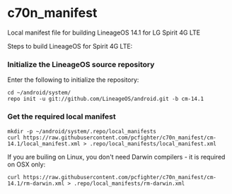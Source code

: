 # c70n_manifest
Local manifest file for building LineageOS 14.1 for LG Spirit 4G LTE

Steps to build LineageOS for Spirit 4G LTE:

### Initialize the LineageOS source repository

Enter the following to initialize the repository:
```
cd ~/android/system/
repo init -u git://github.com/LineageOS/android.git -b cm-14.1
```
### Get the required local manifest

```
mkdir -p ~/android/system/.repo/local_manifests
curl https://raw.githubusercontent.com/pcfighter/c70n_manifest/cm-14.1/local_manifest.xml > .repo/local_manifests/local_manifest.xml
```

If you are builing on Linux, you don't need Darwin compilers - it is required on OSX only:

```
curl https://raw.githubusercontent.com/pcfighter/c70n_manifest/cm-14.1/rm-darwin.xml > .repo/local_manifests/rm-darwin.xml
```